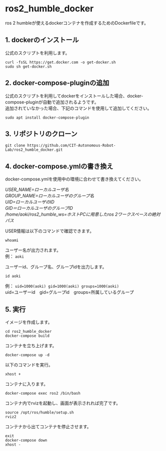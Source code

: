 # ros2_humble_docker
ros 2 humbleが使えるdockerコンテナを作成するためのDockerfileです。  

## 1. dockerのインストール  
公式のスクリプトを利用します。
```
curl -fsSL https://get.docker.com -o get-docker.sh
sudo sh get-docker.sh
```

## 2. docker-compose-pluginの追加  
公式のスクリプトを利用してdockerをインストールした場合、docker-compose-pluginが自動で追加されるようです。  
追加されていなかった場合、下記のコマンドを使用して追加してください。  
```
sudo apt install docker-compose-plugin
```

## 3. リポジトリのクローン
```
git clone https://github.com/CIT-Autonomous-Robot-Lab/ros2_humble_docker.git
```

## 4. docker-compose.ymlの書き換え
docker-compose.ymlを使用中の環境に合わせて書き換えてください。  
  
*USER_NAME=ローカルユーザ名*  
*GROUP_NAME=ローカルユーザのグループ名*  
*UID=ローカルユーザのID*  
*GID＝ローカルユーザのグループID*  
*/home/aoki/ros2_humble_ws=ホストPCに用意したros 2ワークスペースの絶対パス*  
  
USER情報は以下のコマンドで確認できます。
```
whoami
```
ユーザー名が出力されます。  
例： `aoki`  
  
ユーザーid、グループ名、グループidを出力します。  
```
id aoki
```
例： `uid=1000(aoki) gid=1000(aoki) groups=1000(aoki)`  
uid=ユーザーid　gid=グループid　groups=所属しているグループ

## 5. 実行
イメージを作成します。
```
cd ros2_humble_docker
docker-compose build
```
コンテナを立ち上げます。
```
docker-compose up -d
```
以下のコマンドを実行。
```
xhost +
```
コンテナに入ります。
```
docker-compose exec ros2 /bin/bash
```
コンテナ内でrvizを起動し、画面が表示されれば完了です。
```
source /opt/ros/humble/setup.sh
rviz2
```
コンテナから出てコンテナを停止させます。
```
exit
docker-compose down
xhost -
```
